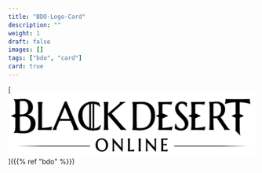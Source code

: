 ```yaml
---
title: "BDO-Logo-Card"
description: ""
weight: 1
draft: false
images: []
tags: ["bdo", "card"]
card: true
---
```


[![BDO](bdo/images/bdo_0.png "Black Desert Online - About")]({{% ref "bdo" %}})
